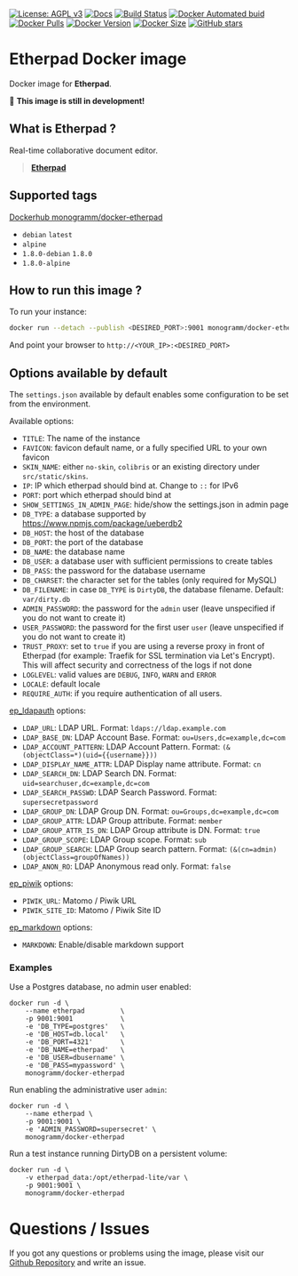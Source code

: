 
[![License: AGPL v3][uri_license_image]][uri_license]
[![Docs](https://img.shields.io/badge/Docs-Github%20Pages-blue)](https://monogramm.github.io/etherpad/)
[![Build Status](https://travis-ci.org/Monogramm/docker-etherpad.svg)](https://travis-ci.org/Monogramm/docker-etherpad)
[![Docker Automated buid](https://img.shields.io/docker/cloud/build/monogramm/docker-etherpad.svg)](https://hub.docker.com/r/monogramm/docker-etherpad/)
[![Docker Pulls](https://img.shields.io/docker/pulls/monogramm/docker-etherpad.svg)](https://hub.docker.com/r/monogramm/docker-etherpad/)
[![Docker Version](https://images.microbadger.com/badges/version/monogramm/docker-etherpad.svg)](https://microbadger.com/images/monogramm/docker-etherpad)
[![Docker Size](https://images.microbadger.com/badges/image/monogramm/docker-etherpad.svg)](https://microbadger.com/images/monogramm/docker-etherpad)
[![GitHub stars](https://img.shields.io/github/stars/Monogramm/docker-etherpad?style=social)](https://github.com/Monogramm/docker-etherpad)

<!--

Template variables to replace in ALL files:
* Etherpad: Name of the application
* ether: GitHub Owner of the original application
* etherpad: GitHub slug of the original application
* ETHERPAD: Uppercase value of the GitHub slug
* Real-time collaborative document editor.: Application description
* https://etherpad.org/: Application URL
* Etherpad: Uppercase value of the GitHub slug

After replacing all variables:
* Edit `update.sh` to edit how to retrieve the application latest versions and how to generate images
* Edit `template/docker-compose_*.yml` to configure your Docker environment for CI
* Edit `template/test` content for DockerHub custom tests

-->

# **Etherpad** Docker image

Docker image for **Etherpad**.

:construction: **This image is still in development!**

## What is **Etherpad** ?

Real-time collaborative document editor.

> [**Etherpad**](https://etherpad.org/)

## Supported tags

[Dockerhub monogramm/docker-etherpad](https://hub.docker.com/r/monogramm/docker-etherpad/)

* `debian` `latest`
* `alpine`
* `1.8.0-debian` `1.8.0`
* `1.8.0-alpine`

## How to run this image ?

To run your instance:
```bash
docker run --detach --publish <DESIRED_PORT>:9001 monogramm/docker-etherpad
```

And point your browser to `http://<YOUR_IP>:<DESIRED_PORT>`

## Options available by default

The `settings.json` available by default enables some configuration to be set from the environment.

Available options:

* `TITLE`: The name of the instance
* `FAVICON`: favicon default name, or a fully specified URL to your own favicon
* `SKIN_NAME`: either `no-skin`, `colibris` or an existing directory under `src/static/skins`.
* `IP`: IP which etherpad should bind at. Change to `::` for IPv6
* `PORT`: port which etherpad should bind at
* `SHOW_SETTINGS_IN_ADMIN_PAGE`: hide/show the settings.json in admin page
* `DB_TYPE`: a database supported by https://www.npmjs.com/package/ueberdb2
* `DB_HOST`: the host of the database
* `DB_PORT`: the port of the database
* `DB_NAME`: the database name
* `DB_USER`: a database user with sufficient permissions to create tables
* `DB_PASS`: the password for the database username
* `DB_CHARSET`: the character set for the tables (only required for MySQL)
* `DB_FILENAME`: in case `DB_TYPE` is `DirtyDB`, the database filename. Default: `var/dirty.db`
* `ADMIN_PASSWORD`: the password for the `admin` user (leave unspecified if you do not want to create it)
* `USER_PASSWORD`: the password for the first user `user` (leave unspecified if you do not want to create it)
* `TRUST_PROXY`: set to `true` if you are using a reverse proxy in front of Etherpad (for example: Traefik for SSL termination via Let's Encrypt). This will affect security and correctness of the logs if not done
* `LOGLEVEL`: valid values are `DEBUG`, `INFO`, `WARN` and `ERROR`
* `LOCALE`: default locale
* `REQUIRE_AUTH`: if you require authentication of all users.

[ep_ldapauth](https://www.npmjs.com/package/ep_ldapauth) options:

* `LDAP_URL`: LDAP URL. Format: `ldaps://ldap.example.com`
* `LDAP_BASE_DN`: LDAP Account Base. Format: `ou=Users,dc=example,dc=com`
* `LDAP_ACCOUNT_PATTERN`: LDAP Account Pattern. Format: `(&(objectClass=*)(uid={{username}}))`
* `LDAP_DISPLAY_NAME_ATTR`: LDAP Display name attribute. Format: `cn`
* `LDAP_SEARCH_DN`: LDAP Search DN. Format: `uid=searchuser,dc=example,dc=com`
* `LDAP_SEARCH_PASSWD`: LDAP Search Password. Format: `supersecretpassword`
* `LDAP_GROUP_DN`: LDAP Group DN. Format: `ou=Groups,dc=example,dc=com`
* `LDAP_GROUP_ATTR`: LDAP Group attribute. Format: `member`
* `LDAP_GROUP_ATTR_IS_DN`: LDAP Group attribute is DN. Format: `true`
* `LDAP_GROUP_SCOPE`: LDAP Group scope. Format: `sub`
* `LDAP_GROUP_SEARCH`: LDAP Group search pattern. Format: `(&(cn=admin)(objectClass=groupOfNames))`
* `LDAP_ANON_RO`: LDAP Anonymous read only. Format: `false`

[ep_piwik](https://www.npmjs.com/package/ep_piwik) options:

* `PIWIK_URL`: Matomo / Piwik URL
* `PIWIK_SITE_ID`: Matomo / Piwik Site ID

[ep_markdown](https://www.npmjs.com/package/ep_markdown) options:

* `MARKDOWN`: Enable/disable markdown support

### Examples

Use a Postgres database, no admin user enabled:

```shell
docker run -d \
	--name etherpad         \
	-p 9001:9001            \
	-e 'DB_TYPE=postgres'   \
	-e 'DB_HOST=db.local'   \
	-e 'DB_PORT=4321'       \
	-e 'DB_NAME=etherpad'   \
	-e 'DB_USER=dbusername' \
	-e 'DB_PASS=mypassword' \
	monogramm/docker-etherpad
```

Run enabling the administrative user `admin`:

```shell
docker run -d \
	--name etherpad \
	-p 9001:9001 \
	-e 'ADMIN_PASSWORD=supersecret' \
	monogramm/docker-etherpad
```

Run a test instance running DirtyDB on a persistent volume:

```
docker run -d \
	-v etherpad_data:/opt/etherpad-lite/var \
	-p 9001:9001 \
	monogramm/docker-etherpad
```

# Questions / Issues
If you got any questions or problems using the image, please visit our [Github Repository](https://github.com/Monogramm/docker-etherpad) and write an issue.

[uri_license]: http://www.gnu.org/licenses/agpl.html

[uri_license_image]: https://img.shields.io/badge/License-AGPL%20v3-blue.svg

